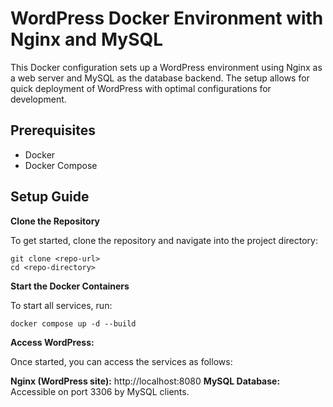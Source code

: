 # WordPress Docker Environment with Nginx and MySQL

This Docker configuration sets up a WordPress environment using Nginx as a web server and MySQL as the database backend. The setup allows for quick deployment of WordPress with optimal configurations for development.


## Prerequisites

- Docker
- Docker Compose

## Setup Guide

**Clone the Repository**

To get started, clone the repository and navigate into the project directory:

   ```
   git clone <repo-url>
   cd <repo-directory>
   ```

**Start the Docker Containers**

To start all services, run:

```
docker compose up -d --build
```   

**Access WordPress:**

Once started, you can access the services as follows:

**Nginx (WordPress site):** http://localhost:8080
**MySQL Database:** Accessible on port 3306 by MySQL clients.